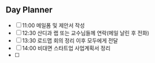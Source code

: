 ## Day Planner
- [ ] 11:00 메일폼 및 제안서 작성
- [ ] 12:30 산디과 랩 또는 교수님들께 연락(메일 날린 후 전화)
- [ ] 13:30 로드맵 회의 정리 이후 모두에게 전달
- [ ] 14:00 비대면 스타트업 사업계획서 정리
- [ ] 

